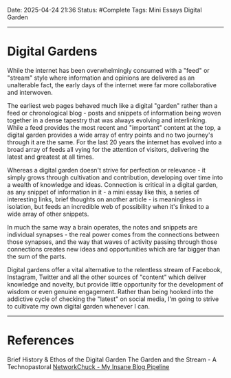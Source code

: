 Date: 2025-04-24 21:36
Status: #Complete 
Tags: Mini Essays Digital Garden

---
# Digital Gardens

While the internet has been overwhelmingly consumed with a "feed" or "stream" style where information and opinions are delivered as an unalterable fact, the early days of the internet were far more collaborative and interwoven. 

The earliest web pages behaved much like a digital "garden" rather than a feed or chronological blog - posts and snippets of information being woven together in a dense tapestry that was always evolving and interlinking. While a feed provides the most recent and "important" content at the top, a digital garden provides a wide array of entry points and no two journey's through it are the same. For the last 20 years the internet has evolved into a broad array of feeds all vying for the attention of visitors, delivering the latest and greatest at all times. 

Whereas a digital garden doesn't strive for perfection or relevance - it simply grows through cultivation and contribution, developing over time into a wealth of knowledge and ideas. Connection is critical in a digital garden, as any snippet of information in it - a mini essay like this, a series of interesting links, brief thoughts on another article - is meaningless in isolation, but feeds an incredible web of possibility when it's linked to a wide array of other snippets. 

In much the same way a brain operates, the notes and snippets are individual synapses - the real power comes from the connections between those synapses, and the way that waves of activity passing through those connections creates new ideas and opportunities which are far bigger than the sum of the parts.

Digital gardens offer a vital alternative to the relentless stream of Facebook, Instagram, Twitter and all the other sources of "content" which deliver knowledge and novelty, but provide little opportunity for the development of wisdom or even genuine engagement. Rather than being hooked into the addictive cycle of checking the "latest" on social media, I'm going to strive to cultivate my own digital garden whenever I can.

---
# References
Brief History & Ethos of the Digital Garden
The Garden and the Stream - A Technopastoral
[NetworkChuck - My Insane Blog Pipeline](https://blog.networkchuck.com/posts/my-insane-blog-pipeline/)
